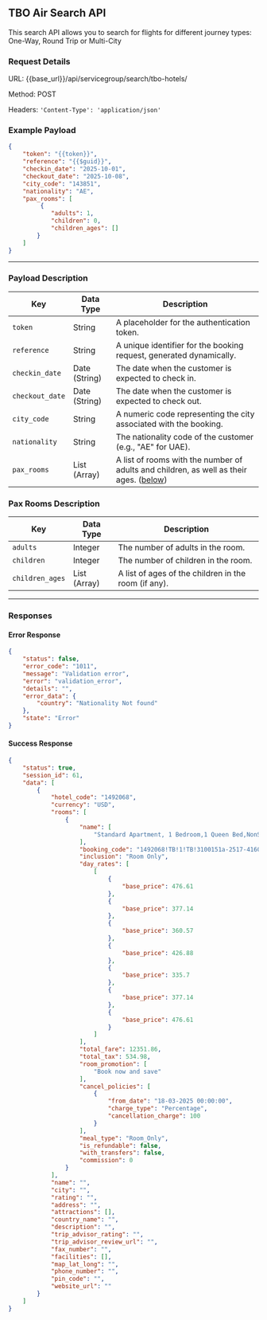 ## TBO Air Search API

This search API allows you to search for flights for different journey types: One-Way, Round Trip or Multi-City

### Request Details

URL: {{base_url}}/api/servicegroup/search/tbo-hotels/

Method: POST

Headers: `'Content-Type': 'application/json'`

### **Example Payload**

```json
{
    "token": "{{token}}",
    "reference": "{{$guid}}",
    "checkin_date": "2025-10-01",
    "checkout_date": "2025-10-08",
    "city_code": "143851",
    "nationality": "AE",
    "pax_rooms": [
         {
            "adults": 1,
            "children": 0,
            "children_ages": []
        }
    ]
}
```

---


### Payload Description

| **Key**           | **Data Type**     | **Description**                                           |
|-------------------|-------------------|-----------------------------------------------------------|
| `token`           | String            | A placeholder for the authentication token.               |
| `reference`       | String            | A unique identifier for the booking request, generated dynamically. |
| `checkin_date`    | Date (String)     | The date when the customer is expected to check in.       |
| `checkout_date`   | Date (String)     | The date when the customer is expected to check out.      |
| `city_code`       | String            | A numeric code representing the city associated with the booking. |
| `nationality`     | String            | The nationality code of the customer (e.g., "AE" for UAE).|
| `pax_rooms`       | List (Array)      | A list of rooms with the number of adults and children, as well as their ages. ([below](#pax-rooms-description))|


### Pax Rooms Description

| **Key**           | **Data Type**     | **Description**                                           |
|-------------------|-------------------|-----------------------------------------------------------|
| `adults`          | Integer           | The number of adults in the room.                         |
| `children`        | Integer           | The number of children in the room.                       |
| `children_ages`   | List (Array)      | A list of ages of the children in the room (if any).      |

---

### Responses

#### Error Response
```json
{
    "status": false,
    "error_code": "1011",
    "message": "Validation error",
    "error": "validation_error",
    "details": "",
    "error_data": {
        "country": "Nationality Not found"
    },
    "state": "Error"
}
```

#### Success Response
```json
{
    "status": true,
    "session_id": 61,
    "data": [
        {
            "hotel_code": "1492068",
            "currency": "USD",
            "rooms": [
                {
                    "name": [
                        "Standard Apartment, 1 Bedroom,1 Queen Bed,NonSmoking"
                    ],
                    "booking_code": "1492068!TB!1!TB!3100151a-2517-4160-9947-f12580777094",
                    "inclusion": "Room Only",
                    "day_rates": [
                        [
                            {
                                "base_price": 476.61
                            },
                            {
                                "base_price": 377.14
                            },
                            {
                                "base_price": 360.57
                            },
                            {
                                "base_price": 426.88
                            },
                            {
                                "base_price": 335.7
                            },
                            {
                                "base_price": 377.14
                            },
                            {
                                "base_price": 476.61
                            }
                        ]
                    ],
                    "total_fare": 12351.86,
                    "total_tax": 534.98,
                    "room_promotion": [
                        "Book now and save"
                    ],
                    "cancel_policies": [
                        {
                            "from_date": "18-03-2025 00:00:00",
                            "charge_type": "Percentage",
                            "cancellation_charge": 100
                        }
                    ],
                    "meal_type": "Room_Only",
                    "is_refundable": false,
                    "with_transfers": false,
                    "commission": 0
                }
            ],
            "name": "",
            "city": "",
            "rating": "",
            "address": "",
            "attractions": [],
            "country_name": "",
            "description": "",
            "trip_advisor_rating": "",
            "trip_advisor_review_url": "",
            "fax_number": "",
            "facilities": [],
            "map_lat_long": "",
            "phone_number": "",
            "pin_code": "",
            "website_url": ""
        }
    ]
}
```